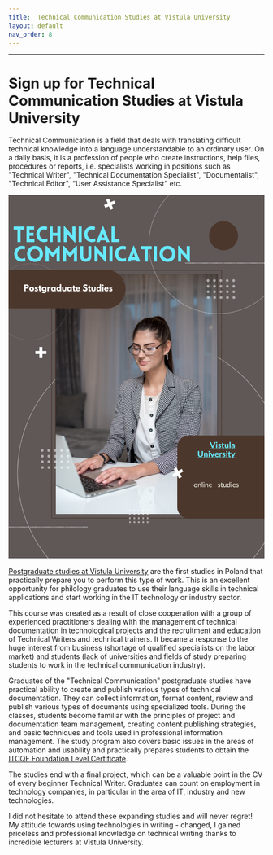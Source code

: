 ```yaml
---
title:  Technical Communication Studies at Vistula University
layout: default
nav_order: 8
---
```


---

# Sign up for Technical Communication Studies at Vistula University
Technical Communication is a field that deals with translating difficult technical knowledge into a language understandable to an ordinary user. On a daily basis, it is a profession of people who create instructions, help files, procedures or reports, i.e. specialists working in positions such as "Technical Writer", "Technical Documentation Specialist", "Documentalist", "Technical Editor", “User Assistance Specialist” etc.

![Vistula University](canva_tech_wr.png)

[Postgraduate studies at Vistula University](https://vistula.edu.pl/kierunki-studiow/komunikacja-techniczna) are the first studies in Poland that practically prepare you to perform this type of work. This is an excellent opportunity for philology graduates to use their language skills in technical applications and start working in the IT technology or industry sector.

This course was created as a result of close cooperation with a group of experienced practitioners dealing with the management of technical documentation in technological projects and the recruitment and education of Technical Writers and technical trainers. It became a response to the huge interest from business (shortage of qualified specialists on the labor market) and students (lack of universities and fields of study preparing students to work in the technical communication industry).

Graduates of the "Technical Communication" postgraduate studies have practical ability to create and publish various types of technical documentation. They can collect information, format content, review and publish various types of documents using specialized tools.
During the classes, students become familiar with the principles of project and documentation team management, creating content publishing strategies, and basic techniques and tools used in professional information management. The study program also covers basic issues in the areas of automation and usability and practically prepares students to obtain the [ITCQF Foundation Level Certificate](itcq_f.md).

The studies end with a final project, which can be a valuable point in the CV of every beginner Technical Writer.
Graduates can count on employment in technology companies, in particular in the area of IT, industry and new technologies.

I did not hesitate to attend these expanding studies and will never regret!
My attitude towards using technologies in writing - changed, 
I gained priceless and professional knowledge on technical writing thanks to incredible lecturers at Vistula University.
